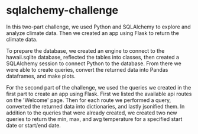 # sqlalchemy-challenge

In this two-part challenge, we used Python and SQLAlchemy to explore and analyze climate data. Then we created an app using Flask to return the climate data. 

To prepare the database, we created an engine to connect to the hawaii.sqlite database, reflected the tables into classes, then created a SQLAlchemy session to connect Python to the database. From there we were able to create queries, convert the returned data into Pandas dataframes, and make plots.

For the second part of the challenge, we used the queries we created in the first part to create an app using Flask. First we listed the available api routes on the 'Welcome' page. Then for each route we performed a query, converted the returned data into dictionaries, and lastly jsonified them. In addition to the queries that were already created, we created two new queries to return the min, max, and avg temperature for a specified start date or start/end date. 
